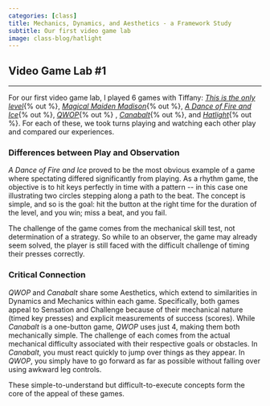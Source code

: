 ```yaml
---
categories: [class]
title: Mechanics, Dynamics, and Aesthetics - a Framework Study
subtitle: Our first video game lab
image: class-blog/hatlight
---
```

## Video Game Lab #1

<!-- e -->
***

For our first video game lab, I played 6 games with Tiffany: [*This is the only level*](http://armorgames.com/play/4309/this-is-the-only-level){% out %}, [*Magical Maiden Madison*](http://scoutshonour.com/madison/){% out %}, [*A Dance of Fire and Ice*](https://www.kongregate.com/games/fizzd/a-dance-of-fire-and-ice){% out %}, [*QWOP*](http://www.foddy.net/Athletics.html){% out %} , [*Canabalt*](http://www.kongregate.com/games/AdamAtomic/canabalt){% out %}, and [*Hatlight*](https://w.itch.io/hatlight){% out %}. For each of these, we took turns playing and watching each other play and compared our experiences. 

### Differences between Play and Observation

*A Dance of Fire and Ice* proved to be the most obvious example of a game where spectating differed significantly from playing. As a rhythm game, the objective is to hit keys perfectly in time with a pattern -- in this case one illustrating two circles stepping along a path to the beat. The concept is simple, and so is the goal: hit the button at the right time for the duration of the level, and you win; miss a beat, and you fail. 

The challenge of the game comes from the mechanical skill test, not determination of a strategy. So while to an observer, the game may already seem solved, the player is still faced with the difficult challenge of timing their presses correctly.

### Critical Connection

*QWOP* and *Canabalt* share some Aesthetics, which extend to similarities in Dynamics and Mechanics within each game. Specifically, both games appeal to Sensation and Challenge because of their mechanical nature (timed key presses) and explicit measurements of success (scores). While *Canabalt* is a one-button game, *QWOP* uses just 4, making them both mechanically simple. The challenge of each comes from the actual mechanical difficulty associated with their respective goals or obstacles. In *Canabalt*, you must react quickly to jump over things as they appear. In *QWOP*, you simply have to go forward as far as possible without falling over using awkward leg controls.

These simple-to-understand but difficult-to-execute concepts form the core of the appeal of these games. 